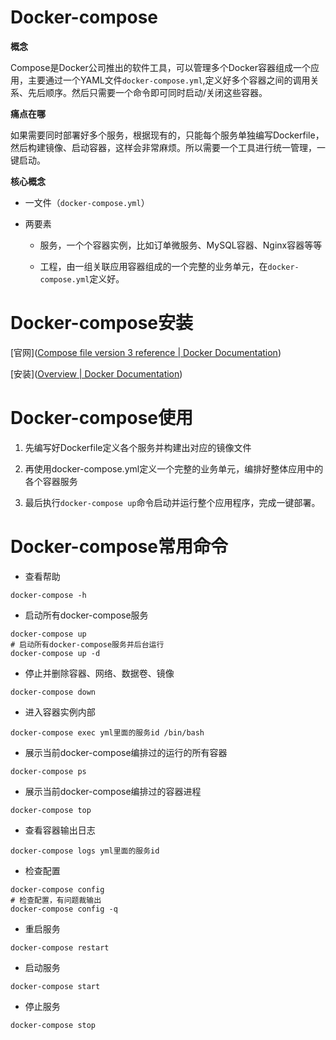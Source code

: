 # Docker-compose

**概念**

Compose是Docker公司推出的软件工具，可以管理多个Docker容器组成一个应用，主要通过一个YAML文件`docker-compose.yml`,定义好多个容器之间的调用关系、先后顺序。然后只需要一个命令即可同时启动/关闭这些容器。

**痛点在哪**

如果需要同时部署好多个服务，根据现有的，只能每个服务单独编写Dockerfile，然后构建镜像、启动容器，这样会非常麻烦。所以需要一个工具进行统一管理，一键启动。

**核心概念**

- 一文件（`docker-compose.yml`）

- 两要素
  
  - 服务，一个个容器实例，比如订单微服务、MySQL容器、Nginx容器等等
  
  - 工程，由一组关联应用容器组成的一个完整的业务单元，在`docker-compose.yml`定义好。

# Docker-compose安装

[官网]([Compose file version 3 reference | Docker Documentation](https://docs.docker.com/compose/compose-file/compose-file-v3/))

[安装]([Overview | Docker Documentation](https://docs.docker.com/compose/install/))

# Docker-compose使用

1. 先编写好Dockerfile定义各个服务并构建出对应的镜像文件

2. 再使用docker-compose.yml定义一个完整的业务单元，编排好整体应用中的各个容器服务

3. 最后执行`docker-compose up`命令启动并运行整个应用程序，完成一键部署。

# Docker-compose常用命令

- 查看帮助

```shell
docker-compose -h
```

- 启动所有docker-compose服务

```shell
docker-compose up
# 启动所有docker-compose服务并后台运行
docker-compose up -d
```

- 停止并删除容器、网络、数据卷、镜像

```shell
docker-compose down
```

- 进入容器实例内部

```shell
docker-compose exec yml里面的服务id /bin/bash
```

- 展示当前docker-compose编排过的运行的所有容器

```shell
docker-compose ps
```

- 展示当前docker-compose编排过的容器进程

```shell
docker-compose top
```

- 查看容器输出日志

```shell
docker-compose logs yml里面的服务id
```

- 检查配置

```shell
docker-compose config
# 检查配置，有问题裁输出
docker-compose config -q
```

- 重启服务

```shell
docker-compose restart
```

- 启动服务

```shell
docker-compose start
```

- 停止服务

```shell
docker-compose stop
```
